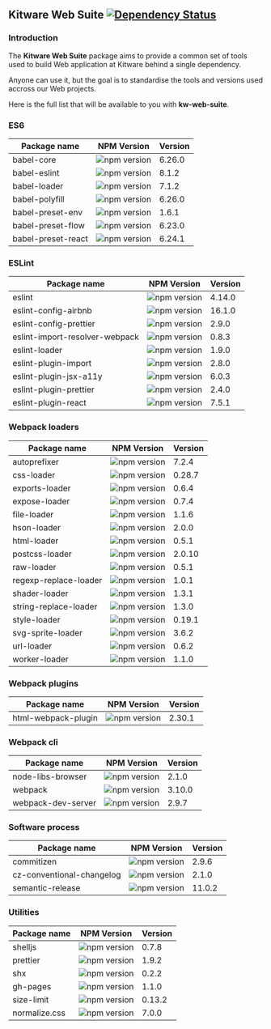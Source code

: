 ## Kitware Web Suite [![Dependency Status](https://img.shields.io/david/kitware/kw-web-suite.svg)](https://david-dm.org/kitware/kw-web-suite)

### Introduction

The **Kitware Web Suite** package aims to provide a common
set of tools used to build Web application at Kitware behind
a single dependency.

Anyone can use it, but the goal is to standardise
the tools and versions used accross our Web projects.

Here is the full list that will be available to you with **kw-web-suite**.

### ES6

Package name                            | NPM Version                                                      | Version
--------------------------------------- | ---------------------------------------------------------------- | ---------
babel-core                              | ![npm version](https://badge.fury.io/js/babel-core.svg)          | 6.26.0
babel-eslint                            | ![npm version](https://badge.fury.io/js/babel-eslint.svg)        | 8.1.2
babel-loader                            | ![npm version](https://badge.fury.io/js/babel-loader.svg)        | 7.1.2
babel-polyfill                          | ![npm version](https://badge.fury.io/js/babel-polyfill.svg)      | 6.26.0
babel-preset-env                        | ![npm version](https://badge.fury.io/js/babel-preset-env.svg)    | 1.6.1
babel-preset-flow                       | ![npm version](https://badge.fury.io/js/babel-preset-flow.svg)   | 6.23.0
babel-preset-react                      | ![npm version](https://badge.fury.io/js/babel-preset-react.svg)  | 6.24.1

### ESLint

Package name                   | NPM Version                                                                | Version
------------------------------ | -------------------------------------------------------------------------- | --------
eslint                         | ![npm version](https://badge.fury.io/js/eslint.svg)                        | 4.14.0
eslint-config-airbnb           | ![npm version](https://badge.fury.io/js/eslint-config-airbnb.svg)          | 16.1.0
eslint-config-prettier         | ![npm version](https://badge.fury.io/js/eslint-config-prettier.svg)        | 2.9.0
eslint-import-resolver-webpack | ![npm version](https://badge.fury.io/js/eslint-import-resolver-webpack.svg)| 0.8.3
eslint-loader                  | ![npm version](https://badge.fury.io/js/eslint-loader.svg)                 | 1.9.0
eslint-plugin-import           | ![npm version](https://badge.fury.io/js/eslint-plugin-import.svg)          | 2.8.0
eslint-plugin-jsx-a11y         | ![npm version](https://badge.fury.io/js/eslint-plugin-jsx-a11y.svg)        | 6.0.3
eslint-plugin-prettier         | ![npm version](https://badge.fury.io/js/eslint-plugin-prettier.svg)        | 2.4.0
eslint-plugin-react            | ![npm version](https://badge.fury.io/js/eslint-plugin-react.svg)           | 7.5.1

### Webpack loaders

Package name          | NPM Version                                                       | Version
--------------------- | ----------------------------------------------------------------- | --------
autoprefixer          | ![npm version](https://badge.fury.io/js/autoprefixer.svg)         | 7.2.4
css-loader            | ![npm version](https://badge.fury.io/js/css-loader.svg)           | 0.28.7
exports-loader        | ![npm version](https://badge.fury.io/js/exports-loader.svg)       | 0.6.4
expose-loader         | ![npm version](https://badge.fury.io/js/expose-loader.svg)        | 0.7.4
file-loader           | ![npm version](https://badge.fury.io/js/file-loader.svg)          | 1.1.6
hson-loader           | ![npm version](https://badge.fury.io/js/hson-loader.svg)          | 2.0.0
html-loader           | ![npm version](https://badge.fury.io/js/html-loader.svg)          | 0.5.1
postcss-loader        | ![npm version](https://badge.fury.io/js/postcss-loader.svg)       | 2.0.10
raw-loader            | ![npm version](https://badge.fury.io/js/raw-loader.svg)           | 0.5.1
regexp-replace-loader | ![npm version](https://badge.fury.io/js/regexp-replace-loader.svg)| 1.0.1
shader-loader         | ![npm version](https://badge.fury.io/js/shader-loader.svg)        | 1.3.1
string-replace-loader | ![npm version](https://badge.fury.io/js/string-replace-loader.svg)| 1.3.0
style-loader          | ![npm version](https://badge.fury.io/js/style-loader.svg)         | 0.19.1
svg-sprite-loader     | ![npm version](https://badge.fury.io/js/svg-sprite-loader.svg)    | 3.6.2
url-loader            | ![npm version](https://badge.fury.io/js/url-loader.svg)           | 0.6.2
worker-loader         | ![npm version](https://badge.fury.io/js/worker-loader.svg)        | 1.1.0

### Webpack plugins

Package name        | NPM Version                                                      | Version
------------------- | ---------------------------------------------------------------- | --------
html-webpack-plugin | ![npm version](https://badge.fury.io/js/html-webpack-plugin.svg) | 2.30.1

### Webpack cli

Package name        | NPM Version                                                     | Version
------------------- | --------------------------------------------------------------- | --------
node-libs-browser   | ![npm version](https://badge.fury.io/js/node-libs-browser.svg)  | 2.1.0
webpack             | ![npm version](https://badge.fury.io/js/webpack.svg)            | 3.10.0
webpack-dev-server  | ![npm version](https://badge.fury.io/js/webpack-dev-server.svg) | 2.9.7

### Software process

Package name              | NPM Version                                                            | Version
------------------------- | ---------------------------------------------------------------------- | --------
commitizen                | ![npm version](https://badge.fury.io/js/commitizen.svg)                | 2.9.6
cz-conventional-changelog | ![npm version](https://badge.fury.io/js/cz-conventional-changelog.svg) | 2.1.0
semantic-release          | ![npm version](https://badge.fury.io/js/semantic-release.svg)          | 11.0.2

### Utilities

Package name  | NPM Version                                                | Version
------------- | ---------------------------------------------------------- | --------
shelljs       | ![npm version](https://badge.fury.io/js/shelljs.svg)       | 0.7.8
prettier      | ![npm version](https://badge.fury.io/js/prettier.svg)      | 1.9.2
shx           | ![npm version](https://badge.fury.io/js/shx.svg)           | 0.2.2
gh-pages      | ![npm version](https://badge.fury.io/js/gh-pages.svg)      | 1.1.0
size-limit    | ![npm version](https://badge.fury.io/js/size-limit.svg)    | 0.13.2
normalize.css | ![npm version](https://badge.fury.io/js/normalize.css.svg) | 7.0.0
